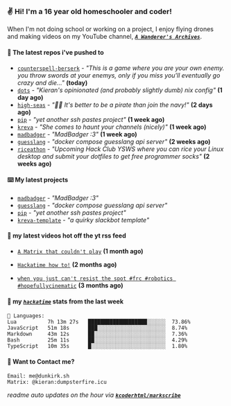 ### ✌️ Hi! I'm a 16 year old homeschooler and coder!

When I'm not doing school or working on a project, I enjoy flying drones and making videos on my YouTube channel, [**_`A Wanderer's Archives`_**](https://youtube.com/@wanderer.archives).

#### 👷 The latest repos i've pushed to

- [`counterspell-berserk`](https://github.com/thelegendofmario/counterspell-berserk) - _"This is a game where you are your own enemy. you throw swords at your enemys, only if you miss you'll eventually go crazy and die..."_ **(today)**
- [`dots`](https://github.com/kcoderhtml/dots) - _"Kieran's opinionated (and probably slightly dumb) nix config"_ **(1 day ago)**
- [`high-seas`](https://github.com/hackclub/high-seas) - _"🏴‍☠️ It's better to be a pirate than join the navy!"_ **(2 days ago)**
- [`pip`](https://github.com/kcoderhtml/pip) - _"yet another ssh pastes project"_ **(1 week ago)**
- [`kreva`](https://github.com/kcoderhtml/kreva) - _"She comes to haunt your channels (nicely)"_ **(1 week ago)**
- [`madbadger`](https://github.com/kcoderhtml/madbadger) - _"MadBadger :3"_ **(1 week ago)**
- [`guesslang`](https://github.com/kcoderhtml/guesslang) - _"docker compose guesslang api server"_ **(2 weeks ago)**
- [`riceathon`](https://github.com/hackclub/riceathon) - _"Upcoming Hack Club YSWS where you can rice your Linux desktop and submit your dotfiles to get free programmer socks"_ **(2 weeks ago)**

#### ⌨️ My latest projects

- [`madbadger`](https://github.com/kcoderhtml/madbadger) - _"MadBadger :3"_
- [`guesslang`](https://github.com/kcoderhtml/guesslang) - _"docker compose guesslang api server"_
- [`pip`](https://github.com/kcoderhtml/pip) - _"yet another ssh pastes project"_
- [`kreva-template`](https://github.com/kcoderhtml/kreva-template) - _"a quirky slackbot template"_

#### 🍿 my latest videos hot off the yt rss feed

- [`A Matrix that couldn't play`](https://www.youtube.com/watch?v=NodwjZF7uZw) **(1 month ago)**

- [`Hackatime how to!`](https://www.youtube.com/watch?v=eKoD9yyr1To) **(2 months ago)**

- [`when you just can't resist the spot #frc #robotics #hopefullycinematic`](https://www.youtube.com/watch?v=Y7SZ_TDleGM) **(3 months ago)**



#### 📡 my [_`hackatime`_](https://waka.hackclub.com) stats from the last week

```text
💾 Languages:
Lua          7h 13m 27s   ███████████████████░░░░░░  73.86%
JavaScript   51m 18s      ███░░░░░░░░░░░░░░░░░░░░░░  8.74%
Markdown     43m 12s      ██░░░░░░░░░░░░░░░░░░░░░░░  7.36%
Bash         25m 11s      ██░░░░░░░░░░░░░░░░░░░░░░░  4.29%
TypeScript   10m 35s      █░░░░░░░░░░░░░░░░░░░░░░░░  1.80%
```

#### 📮 Want to Contact me?

```text
Email: me@dunkirk.sh
Matrix: @kieran:dumpsterfire.icu
```

_readme auto updates on the hour via [**`kcoderhtml/markscribe`**](https://github.com/kcoderhtml/markscribe)_
